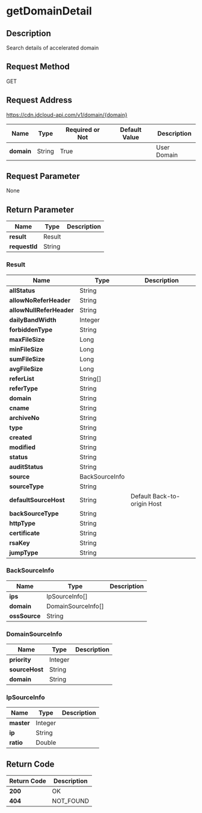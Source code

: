 # getDomainDetail


## Description
Search details of accelerated domain

## Request Method
GET

## Request Address
https://cdn.jdcloud-api.com/v1/domain/{domain}

|Name|Type|Required or Not|Default Value|Description|
|---|---|---|---|---|
|**domain**|String|True| |User Domain|

## Request Parameter
None


## Return Parameter
|Name|Type|Description|
|---|---|---|
|**result**|Result| |
|**requestId**|String| |

### Result
|Name|Type|Description|
|---|---|---|
|**allStatus**|String| |
|**allowNoReferHeader**|String| |
|**allowNullReferHeader**|String| |
|**dailyBandWidth**|Integer| |
|**forbiddenType**|String| |
|**maxFileSize**|Long| |
|**minFileSize**|Long| |
|**sumFileSize**|Long| |
|**avgFileSize**|Long| |
|**referList**|String[]| |
|**referType**|String| |
|**domain**|String| |
|**cname**|String| |
|**archiveNo**|String| |
|**type**|String| |
|**created**|String| |
|**modified**|String| |
|**status**|String| |
|**auditStatus**|String| |
|**source**|BackSourceInfo| |
|**sourceType**|String| |
|**defaultSourceHost**|String|Default Back-to-origin Host|
|**backSourceType**|String| |
|**httpType**|String| |
|**certificate**|String| |
|**rsaKey**|String| |
|**jumpType**|String| |
### BackSourceInfo
|Name|Type|Description|
|---|---|---|
|**ips**|IpSourceInfo[]| |
|**domain**|DomainSourceInfo[]| |
|**ossSource**|String| |
### DomainSourceInfo
|Name|Type|Description|
|---|---|---|
|**priority**|Integer| |
|**sourceHost**|String| |
|**domain**|String| |
### IpSourceInfo
|Name|Type|Description|
|---|---|---|
|**master**|Integer| |
|**ip**|String| |
|**ratio**|Double| |

## Return Code
|Return Code|Description|
|---|---|
|**200**|OK|
|**404**|NOT_FOUND|
